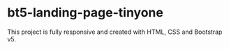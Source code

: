 # bt5-landing-page-tinyone
This project is fully responsive and created with HTML, CSS and Bootstrap v5.
